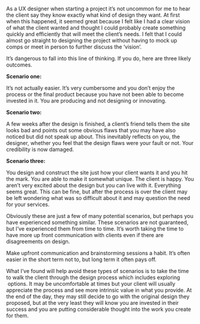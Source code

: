 
As a UX designer when starting a project it’s not uncommon for me to hear the client say they know exactly what kind of design they want. At first when this happened, it seemed great because I felt like I had a clear vision of what the client wanted and thought I could probably create something quickly and efficiently that will meet the client’s needs. I felt that I could almost go straight to designing the project without having to mock up comps or meet in person to further discuss the ‘vision’.

It’s dangerous to fall into this line of thinking. If you do, here are three likely outcomes.

**Scenario one:**

It’s not actually easier. It’s very cumbersome and you don’t enjoy the process or the final product because you have not been able to become invested in it. You are producing and not designing or innovating.

**Scenario two:**

A few weeks after the design is finished, a client’s friend tells them the site looks bad and points out some obvious flaws that you may have also noticed but did not speak up about. This inevitably reflects on you, the designer, whether you feel that the design flaws were your fault or not. Your credibility is now damaged.

**Scenario three:**

You design and construct the site just how your client wants it and you hit the mark. You are able to make it somewhat unique. The client is happy. You aren’t very excited about the design but you can live with it. Everything seems great. This can be fine, but after the process is over the client may be left wondering what was so difficult about it and may question the need for your services.

Obviously these are just a few of many potential scenarios, but perhaps you have experienced something similar. These scenarios are not guaranteed, but I’ve experienced them from time to time. It’s worth taking the time to have more up front communication with clients even if there are disagreements on design.

Make upfront communication and brainstorming sessions a habit. It’s often easier in the short term not to, but long term it often pays off.

What I’ve found will help avoid these types of scenarios is to take the time to walk the client through the design process which includes exploring  options. It may be uncomfortable at times but your client will usually appreciate the process and see more intrinsic value in what you provide. At the end of the day, they may still decide to go with the original design they proposed, but at the very least they will know you are invested in their success and you are putting considerable thought into the work you create for them.
